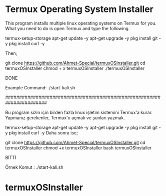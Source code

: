 # Termux Operating System Installer


This program installs multiple linux operating systems on Termux for you.
What you need to do is open Termux and type the following.

termux-setup-storage
apt-get update -y
apt-get upgrade -y
pkg install git -y
pkg install curl -y

Then;

git clone https://github.com/Ahmet-Special/termuxOSInstaller.git
cd termuxOSInstaller
chmod + x termuxOSInstaller
./termuxOSInstaller

DONE

Example Command: ./start-kali.sh

#######################################################################


Bu program sizin için birden fazla linux işletim sistemini Termux'a kurar.
Yapmanız gerekenler, Termux'u açmak ve şunları yazmak.

termux-setup-storage
apt-get update -y
apt-get upgrade -y
pkg install git -y
pkg install curl -y
Daha sonra ise;

git clone https://github.com/Ahmet-Special/termuxOSInstaller.git
cd termuxOSInstaller
chmod +x termuxOSInstaller
bash termuxOSInstaller

BİTTİ

Örnek Komut : ./start-kali.sh

# termuxOSInstaller
